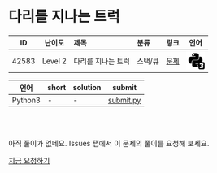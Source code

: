 # 다리를 지나는 트럭

| ID | 난이도 | 제목 | 분류 | 링크 | 언어 |
| -- | ---- | :-- | :-- | --- | --- |
| 42583 | Level 2 | 다리를 지나는 트럭 | 스택/큐 | [문제](https://programmers.co.kr/learn/courses/30/lessons/42583) | [![python3](/assets/python3.svg)](submit.py) |

| 언어 | short | solution | submit |
| --- | ----- | -------- | ------ |
| Python3 | - | - | [submit.py](submit.py) |

<br>
<br>

아직 풀이가 없네요. Issues 탭에서 이 문제의 풀이를 요청해 보세요.

[지금 요청하기](https://github.com/yuneg11/Programmers-Solutions/issues/new?body=%2242583%3A+%EB%8B%A4%EB%A6%AC%EB%A5%BC+%EC%A7%80%EB%82%98%EB%8A%94+%ED%8A%B8%EB%9F%AD%22+%EB%AC%B8%EC%A0%9C%EC%97%90+%EB%8C%80%ED%95%9C+%ED%92%80%EC%9D%B4%EB%A5%BC+%EC%9E%91%EC%84%B1%ED%95%B4+%EC%A3%BC%EC%84%B8%EC%9A%94%21%0A%ED%8A%B9%ED%9E%88+%EB%8B%A4%EC%9D%8C+%EB%82%B4%EC%9A%A9%EC%97%90+%EB%8C%80%ED%95%B4+%EC%84%A4%EB%AA%85%ED%95%B4+%EC%A3%BC%EC%84%B8%EC%9A%94.%0A+-+&title=%5B%ED%92%80%EC%9D%B4%EC%9A%94%EC%B2%AD%5D+42583+-+%EB%8B%A4%EB%A6%AC%EB%A5%BC+%EC%A7%80%EB%82%98%EB%8A%94+%ED%8A%B8%EB%9F%AD&labels=Request)
